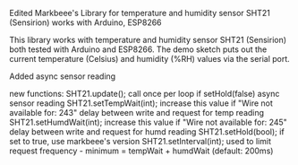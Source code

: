 Edited Markbeee's Library for temperature and humidity sensor SHT21 (Sensirion) works with Arduino, ESP8266

This library works with temperature and humidity sensor SHT21 (Sensirion) both tested with Arduino and ESP8266. The demo sketch puts out the current temperature (Celsius) and humidity (%RH) values via the serial port.


Added async sensor reading

new functions: 
  SHT21.update();           call once per loop if setHold(false)
      async sensor reading
  SHT21.setTempWait(int);   increase this value if "Wire not available for: 243"
      delay between write and request for temp reading
  SHT21.setHumdWait(int);   increase this value if "Wire not available for: 245"
      delay between write and request for humd reading
  SHT21.setHold(bool);      if set to true, use markbeee's version
  SHT21.setInterval(int);   used to limit request frequency - minimum = tempWait + humdWait
      (default: 200ms)
